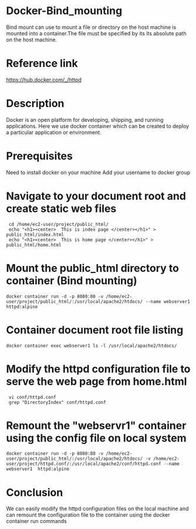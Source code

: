 # Docker-Bind_mounting
Bind mount can use to mount a file or directory on the host machine is mounted into a container.The file must be specified by its its absolute path on the host machine.

# Reference link
https://hub.docker.com/_/httpd

# Description
Docker is an open platform for developing, shipping, and running applications.
Here we use docker container which can be created to deploy a particular application or environment.

# Prerequisites
Need to install docker on your machine
Add your username to docker group

# Navigate to your document root and  create static web files
``` 
 cd /home/ec2-user/project/public_html/
 echo "<h1><center>  This is index page </center></h1>" > public_html/index.html
 echo "<h1><center>  This is home page </center></h1>" > public_html/home.html 
```
# Mount the public_html directory to container (Bind mounting)
``` 
docker container run -d -p 8080:80 -v /home/ec2-user/project/public_html/:/usr/local/apache2/htdocs/ --name webserver1  httpd:alpine
``` 
# Container document root file listing
``` 
docker container exec webserver1 ls -l /usr/local/apache2/htdocs/
``` 
# Modify the httpd configuration file to serve the web page from home.html
``` 
 vi conf/httpd.conf 
 grep "DirectoryIndex" conf/httpd.conf
 ``` 
 
 # Remount the "webservr1" container using the config file on local system
 ``` 
 docker container run -d -p 8080:80 -v /home/ec2-user/project/public_html/:/usr/local/apache2/htdocs/ -v /home/ec2-user/project/httpd.conf/:/usr/local/apache2/conf/httpd.conf --name webserver1  httpd:alpine
 ``` 
 # Conclusion
 We can easily modify the httpd configuration files on the local machine and can remount the configuration file to the container using the docker container run commands
